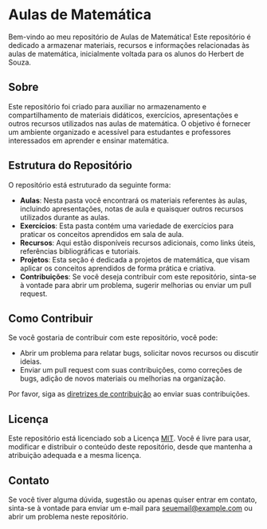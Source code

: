 # Aulas de Matemática

Bem-vindo ao meu repositório de Aulas de Matemática! 
Este repositório é dedicado a armazenar materiais, recursos e informações relacionadas às aulas de matemática, inicialmente voltada para os alunos do Herbert de Souza.

## Sobre

Este repositório foi criado para auxiliar no armazenamento e compartilhamento de materiais didáticos, exercícios, apresentações e outros recursos utilizados nas aulas de matemática. O objetivo é fornecer um ambiente organizado e acessível para estudantes e professores interessados em aprender e ensinar matemática.

## Estrutura do Repositório

O repositório está estruturado da seguinte forma:

- **Aulas**: Nesta pasta você encontrará os materiais referentes às aulas, incluindo apresentações, notas de aula e quaisquer outros recursos utilizados durante as aulas.
- **Exercícios**: Esta pasta contém uma variedade de exercícios para praticar os conceitos aprendidos em sala de aula.
- **Recursos**: Aqui estão disponíveis recursos adicionais, como links úteis, referências bibliográficas e tutoriais.
- **Projetos**: Esta seção é dedicada a projetos de matemática, que visam aplicar os conceitos aprendidos de forma prática e criativa.
- **Contribuições**: Se você deseja contribuir com este repositório, sinta-se à vontade para abrir um problema, sugerir melhorias ou enviar um pull request.

## Como Contribuir

Se você gostaria de contribuir com este repositório, você pode:

- Abrir um problema para relatar bugs, solicitar novos recursos ou discutir ideias.
- Enviar um pull request com suas contribuições, como correções de bugs, adição de novos materiais ou melhorias na organização.

Por favor, siga as [diretrizes de contribuição](CONTRIBUTING.md) ao enviar suas contribuições.

## Licença

Este repositório está licenciado sob a Licença [MIT](LICENSE). Você é livre para usar, modificar e distribuir o conteúdo deste repositório, desde que mantenha a atribuição adequada e a mesma licença.

## Contato

Se você tiver alguma dúvida, sugestão ou apenas quiser entrar em contato, sinta-se à vontade para enviar um e-mail para [seuemail@example.com](mailto:seuemail@example.com) ou abrir um problema neste repositório.
